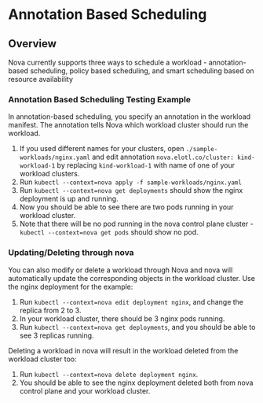 # Annotation Based Scheduling

## Overview

Nova currently supports three ways to schedule a workload - annotation-based scheduling, policy based scheduling, and smart scheduling based on resource availability

### Annotation Based Scheduling Testing Example

In annotation-based scheduling, you specify an annotation in the workload manifest. The annotation tells Nova which workload cluster should run the workload.

1. If you used different names for your clusters, open `./sample-workloads/nginx.yaml` and edit annotation `nova.elotl.co/cluster: kind-workload-1` by replacing  `kind-workload-1` with name of one of your workload clusters.
2. Run `kubectl --context=nova apply -f sample-workloads/nginx.yaml`
3. Run `kubectl --context=nova get deployments` should show the nginx deployment is up and running.
4. Now you should be able to see there are two pods running in your workload cluster.
5. Note that there will be no pod running in the nova control plane cluster - `kubectl --context=nova get pods` should show no pod.

### Updating/Deleting through nova

You can also modify or delete a workload through Nova and nova will automatically update the corresponding objects in the workload cluster.
Use the nginx deployment for the example:

1. Run `kubectl --context=nova edit deployment nginx`, and change the replica from 2 to 3.
2. In your workload cluster, there should be 3 nginx pods running.
3. Run `kubectl --context=nova get deployments`, and you should be able to see 3 replicas running.

Deleting a workload in nova will result in the workload deleted from the workload cluster too:
1. Run `kubectl --context=nova delete deployment nginx`.
2. You should be able to see the nginx deployment deleted both from nova control plane and your workload cluster.
